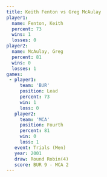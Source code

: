 ```yaml
---
title: Keith Fenton vs Greg McAulay
player1:             
  name: Fenton, Keith
  percent: 73        
  wins: 1            
  losses: 0          
player2:             
  name: McAulay, Greg
  percent: 81        
  wins: 0            
  losses: 1          
games:
 - player1:        
     team: 'BUR'   
     position: Lead
     percent: 73   
     win: 1        
     loss: 0       
   player2:          
     team: 'MCA'     
     position: Fourth
     percent: 81     
     win: 0          
     loss: 1         
   event: Trials (Men) 
   year: 2001          
   draw: Round Robin(4)
   score: BUR 9 - MCA 2
---
```

